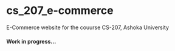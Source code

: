 # cs_207_e-commerce
E-Commerce website for the couurse CS-207, Ashoka University

 #### Work in progress...
